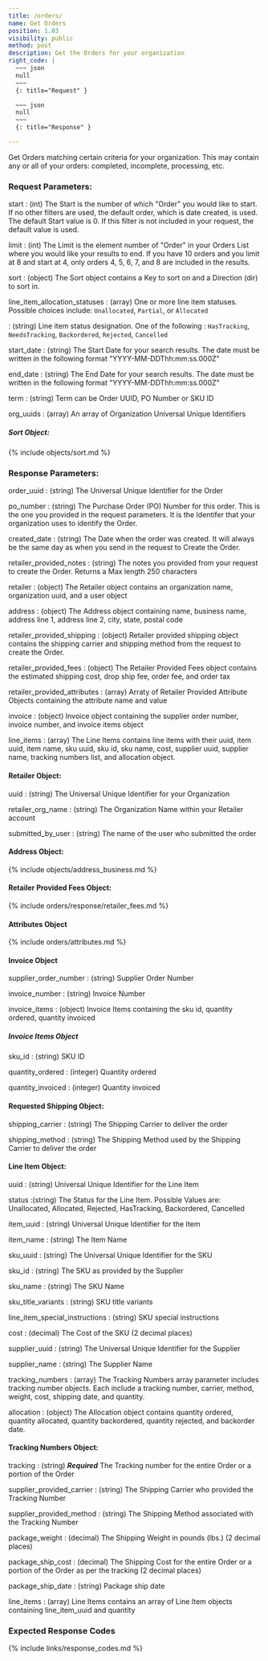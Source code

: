 ```yaml
---
title: /orders/
name: Get Orders
position: 1.03
visibility: public
method: post
description: Get the Orders for your organization
right_code: |
  ~~~ json
  null
  ~~~
  {: title="Request" }

  ~~~ json
  null
  ~~~
  {: title="Response" }

---
```

Get Orders matching certain criteria for your organization. This may contain any or all of your orders: completed, incomplete, processing, etc.


### Request Parameters:

start
: (int) The Start is the number of which "Order" you would like to start. If no other filters are used, the default order, which is date created, is used. The default Start value is 0. If this filter is not included in your request, the default value is used.

limit
: (int) The Limit is the element number of "Order" in your Orders List where you would like your results to end. If you have 10 orders and you limit at 8 and start at 4, only orders 4, 5, 6, 7, and 8 are included in the results.

sort
: (object) The Sort object contains a Key to sort on and a Direction (dir) to sort in.

line_item_allocation_statuses
: (array) One or more line item statuses. Possible choices include: `Unallocated`, `Partial`, or `Allocated`

: (string) Line item status designation.  One of the following : `HasTracking`, `NeedsTracking`, `Backordered`, `Rejected`, `Cancelled`

start_date
: (string) The Start Date for your search results. The date must be written in the following format "YYYY-MM-DDThh:mm:ss.000Z"

end_date
: (string) The End Date for your search results. The date must be written in the following format "YYYY-MM-DDThh:mm:ss.000Z"

term
: (string) Term can be Order UUID, PO Number or SKU ID

org_uuids
: (array) An array of Organization Universal Unique Identifiers

##### Sort Object:

{% include objects/sort.md %}

### Response Parameters:

order_uuid
: (string) The Universal Unique Identifier for the Order

po_number
: (string) The Purchase Order (PO) Number for this order. This is the one you provided in the request parameters. It is the Identifer that your organization uses to identify the Order.

created_date
: (string) The Date when the order was created. It will always be the same day as when you send in the request to Create the Order.

retailer_provided_notes
: (string) The notes you provided from your request to create the Order. Returns a Max length 250 characters

retailer
: (object) The Retailer object contains an organization name, organization uuid, and a user object

address
: (object) The Address object containing name, business name, address line 1, address line 2, city, state, postal code

retailer_provided_shipping
: (object) Retailer provided shipping object contains the shipping carrier and shipping method from the request to create the Order.

retailer_provided_fees
: (object) The Retailer Provided Fees object contains the estimated shipping cost, drop ship fee, order fee, and order tax

retailer_provided_attributes
: (array) Arraty of Retailer Provided Attribute Objects containing the attribute name and value

invoice
: (object) Invoice object containing the supplier order number, invoice number, and invoice items object

line_items
: (array) The Line Items contains line items with their uuid, item uuid, item name, sku uuid, sku id, sku name, cost, supplier uuid, supplier name, tracking numbers list, and allocation object.


#### Retailer Object:

uuid
: (string) The Universal Unique Identifier for your Organization

retailer_org_name
: (string) The Organization Name within your Retailer account

submitted_by_user
: (string) The name of the user who submitted the order

#### Address Object:

{% include objects/address_business.md %}

#### Retailer Provided Fees Object:

{% include orders/response/retailer_fees.md %}

#### Attributes Object

{% include orders/attributes.md %}

#### Invoice Object

supplier_order_number
: (string) Supplier Order Number

invoice_number
: (string) Invoice Number

invoice_items
: (object) Invoice Items containing the sku id, quantity ordered, quantity invoiced


##### Invoice Items Object

sku_id
: (string) SKU ID

quantity_ordered
: (integer) Quantity ordered

quantity_invoiced
: (integer) Quantity invoiced

#### Requested Shipping Object:

shipping_carrier
: (string) The Shipping Carrier to deliver the order

shipping_method
: (string) The Shipping Method used by the Shipping Carrier to deliver the order

#### Line Item Object:

uuid
: (string) Universal Unique Identifier for the Line Item

status
:(string) The Status for the Line Item. Possible Values are: Unallocated, Allocated, Rejected, HasTracking, Backordered, Cancelled

item_uuid
: (string) Universal Unique Identifier for the Item

item_name
: (string) The Item Name

sku_uuid
: (string) The Universal Unique Identifier for the SKU

sku_id
: (string) The SKU as provided by the Supplier

sku_name
: (string) The SKU Name

sku_title_variants
: (string) SKU title variants

line_item_special_instructions
: (string) SKU special instructions

cost
: (decimal) The Cost of the SKU (2 decimal places)

supplier_uuid
: (string) The Universal Unique Identifier for the Supplier

supplier_name
: (string) The Supplier Name

tracking_numbers
: (array) The Tracking Numbers array parameter includes tracking number objects. Each include a tracking number, carrier, method, weight, cost, shipping date, and quantity.

allocation
: (object) The Allocation object contains quantity ordered, quantity allocated, quantity backordered, quantity rejected, and backorder date.

#### Tracking Numbers Object:

tracking
: (string) ***Required*** The Tracking number for the entire Order or a portion of the Order

supplier_provided_carrier
: (string) The Shipping Carrier who provided the Tracking Number

supplier_provided_method
: (string) The Shipping Method associated with the Tracking Number

package_weight
: (decimal) The Shipping Weight in pounds (lbs.) (2 decimal places)

package_ship_cost
: (decimal) The Shipping Cost for the entire Order or a portion of the Order as per the tracking  (2 decimal places)

package_ship_date
: (string) Package ship date

line_items
: (array) Line Items contains an array of Line Item objects containing line_item_uuid and quantity

### Expected Response Codes

{% include links/response_codes.md %}
